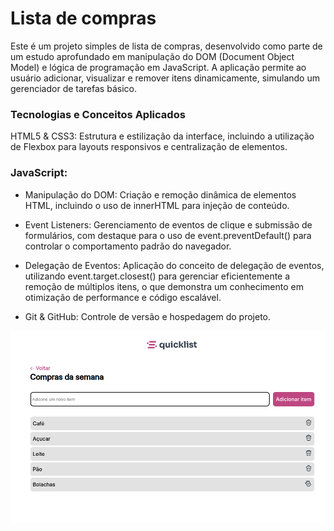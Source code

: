 # Lista de compras

Este é um projeto simples de lista de compras, desenvolvido como parte de um estudo aprofundado em manipulação do DOM (Document Object Model) e lógica de programação em JavaScript. A aplicação permite ao usuário adicionar, visualizar e remover itens dinamicamente, simulando um gerenciador de tarefas básico.

### Tecnologias e Conceitos Aplicados
HTML5 & CSS3: Estrutura e estilização da interface, incluindo a utilização de Flexbox para layouts responsivos e centralização de elementos.

### JavaScript:

- Manipulação do DOM: Criação e remoção dinâmica de elementos HTML, incluindo o uso de innerHTML para injeção de conteúdo.

- Event Listeners: Gerenciamento de eventos de clique e submissão de formulários, com destaque para o uso de event.preventDefault() para controlar o comportamento padrão do navegador.

- Delegação de Eventos: Aplicação do conceito de delegação de eventos, utilizando event.target.closest() para gerenciar eficientemente a remoção de múltiplos itens, o que demonstra um conhecimento em otimização de performance e código escalável.

- Git & GitHub: Controle de versão e hospedagem do projeto.

![alt text](<assets/image/Screenshot from 2025-09-22 09-19-19.png>)

